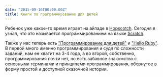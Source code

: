 ```yaml
---
date: "2015-09-16T00:00:00Z"
title: Книги по программированию для детей
---
```


Ребенок уже какое-то время играет на айпаде в [Hopscotch](https://www.gethopscotch.com). Сегодня я узнал, что это называется программированием на языке [Scratch](https://ru.wikipedia.org/wiki/Скретч_(язык_программирования)).

Также у нас теперь есть ["Программирование для детей"](http://www.mann-ivanov-ferber.ru/books/programmirovanie-dlya-detej/) и ["Hello Ruby"](http://www.helloruby.com). В первой много именно программирования и судя по сложности заданий, нам ее хватит на 3-4 года, а во второй, собственно, программирования почти нет, но есть забавное знакомство с основными терминами и принципами программирования, обернутое в форму простой и доступной сказочной истории.

